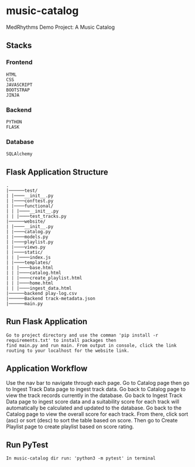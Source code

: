 # music-catalog
MedRhythms Demo Project: A Music Catalog

## Stacks
### Frontend
```
HTML
CSS
JAVASCRIPT
BOOTSTRAP
JINJA
```
### Backend
```
PYTHON
FLASK
```
### Database
```
SQLAlchemy
```

## Flask Application Structure
```
.
|──────test/
| |────__init__.py
| |────conftest.py
| |────functional/
| | |────__init__.py
| | |────test_tracks.py
|──────website/
| |────__init__.py
| |────catalog.py
| |────models.py
| |────playlist.py
| |────views.py
| |────static/
| | |────index.js
| |────templates/
| | |────base.html
| | |────catalog.html
| | |────create_playlist.html
| | |────home.html
| | |────ingest_data.html
|──────backend play-log.csv
|──────Backend track-metadata.json
|──────main.py
```

## Run Flask Application
```
Go to project directory and use the comman 'pip install -r requirements.txt' to install packages then 
find main.py and run main. From output in console, click the link routing to your localhost for the website link.
```

## Application Workflow

Use the nav bar to navigate through each page. 
Go to Catalog page then go to Ingest Track Data page to ingest track data. 
Go back to Catalog page to view the track records currently in the database.
Go back to Ingest Track Data page to ingest score data and a suitability score for each track 
will automatically be calculated and updated to the database. 
Go back to the Catalog page to view the overall score for each track.
From there, click sort (asc) or sort (desc) to sort the table based on score.
Then go to Create Playlist page to create playlist based on score rating. 

## Run PyTest
```
In music-catalog dir run: 'python3 -m pytest' in terminal
```

